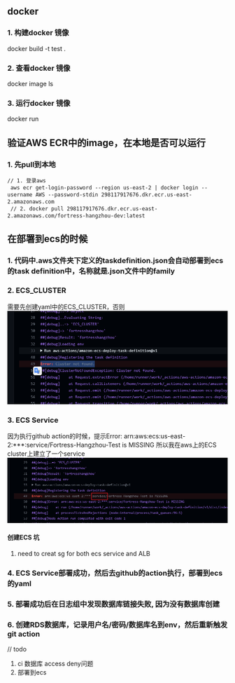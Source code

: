 ## docker

### 1. 构建docker 镜像
docker build -t test .

### 2. 查看docker 镜像
docker image ls

### 3. 运行docker 镜像
docker run 

## 验证AWS ECR中的image，在本地是否可以运行
### 1. 先pull到本地
```
// 1. 登录aws
 aws ecr get-login-password --region us-east-2 | docker login --username AWS --password-stdin 298117917676.dkr.ecr.us-east-2.amazonaws.com
 // 2. docker pull 298117917676.dkr.ecr.us-east-2.amazonaws.com/fortress-hangzhou-dev:latest
```

## 在部署到ecs的时候
### 1. 代码中.aws文件夹下定义的taskdefinition.json会自动部署到ecs的task definition中，名称就是.json文件中的family 
### 2. ECS_CLUSTER
需要先创建yaml中的ECS_CLUSTER，否则
![img.png](img.png)
### 3. ECS Service
因为执行github action的时候，提示Error: arn:aws:ecs:us-east-2:***:service/Fortress-Hangzhou-Test is MISSING
所以我在aws上的ECS cluster上建立了一个service
![img_1.png](img_1.png)

 #### 创建ECS 坑
 1. need to creat sg for both ecs service and ALB
### 4. ECS Service部署成功，然后去github的action执行，部署到ecs的yaml
### 5. 部署成功后在日志组中发现数据库链接失败, 因为没有数据库创建
### 6. 创建RDS数据库，记录用户名/密码/数据库名到env，然后重新触发git action
// todo 
1. ci 数据库 access deny问题
2. 部署到ecs

